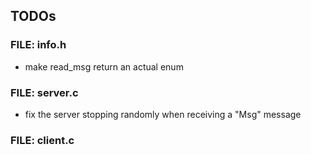 ## TODOs

### FILE: info.h

- make read_msg return an actual enum

### FILE: server.c

- fix the server stopping randomly when receiving a "Msg" message

### FILE: client.c

